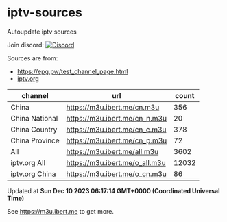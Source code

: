 # iptv-sources

Autoupdate iptv sources

Join discord: [![Discord](https://dcbadge.vercel.app/api/server/betxHcsTqa)](https://discord.gg/betxHcsTqa)

Sources are from:

- <https://epg.pw/test_channel_page.html>
- [iptv.org](https://github.com/iptv-org/iptv)

| channel | url | count |
| ------- | --- | ----- |
| China | <https://m3u.ibert.me/cn.m3u> | 356 |
| China National | <https://m3u.ibert.me/cn_n.m3u> | 20 |
| China Country | <https://m3u.ibert.me/cn_c.m3u> | 378 |
| China Province | <https://m3u.ibert.me/cn_p.m3u> | 72 |
| All | <https://m3u.ibert.me/all.m3u> | 3602 |
| iptv.org All | <https://m3u.ibert.me/o_all.m3u> | 12032 |
| iptv.org China | <https://m3u.ibert.me/o_cn.m3u> | 86 |

Updated at **Sun Dec 10 2023 06:17:14 GMT+0000 (Coordinated Universal Time)**

See <https://m3u.ibert.me> to get more.
